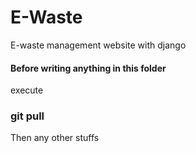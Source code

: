 # E-Waste
E-waste management website with django 
#### Before writing anything in this folder
execute 
### git pull
Then any other stuffs
